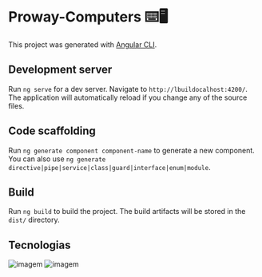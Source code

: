 # Proway-Computers ⌨️🖥️

This project was generated with [Angular CLI](https://github.com/angular/angular-cli).

## Development server

Run `ng serve` for a dev server. Navigate to `http://lbuildocalhost:4200/`. The application will automatically reload if you change any of the source files.

## Code scaffolding

Run `ng generate component component-name` to generate a new component. You can also use `ng generate directive|pipe|service|class|guard|interface|enum|module`.

## Build

Run `ng build` to build the project. The build artifacts will be stored in the `dist/` directory.

## Tecnologias
![imagem](https://bognarjunior.files.wordpress.com/2018/09/typescript.png) 
![imagem](https://upload.wikimedia.org/wikipedia/commons/thumb/c/cf/Angular_full_color_logo.svg/250px-Angular_full_color_logo.svg.png)
